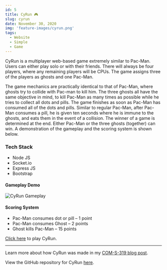 ```yaml
---
id: 5
title: CyRun 🎮
slug: cyrun
date: November 30, 2020
img: 'feature-images/cyrun.png'
tags:
  - Website
  - Simple
  - Game
---
```


CyRun is a multiplayer web-based game extremely similar to Pac-Man. Users can either play solo or with their friends. There will always be four players, where any remaining players will be CPUs. The game assigns three of the players as ghosts and one Pac-Man.

<!--more-->

The game mechanics are practically identical to that of Pac-Man, where ghosts try to collide with Pac-man to kill him. The three ghosts all have the same objective in mind, to kill Pac-Man as many times as possible while he tries to collect all dots and pills. The game finishes as soon as Pac-Man has consumed all of the dots and pills. Similar to regular Pac-Man, after Pac-Man consumes a pill, he is given ten seconds where he is immune to the ghosts, and eats them in the event of a collision. The winner of a game is determined at the end. Either Pac-Man or the three ghosts (together) can win. A demonstration of the gameplay and the scoring system is shown below.

### Tech Stack

  - Node JS
  - Socket.io
  - Express JS
  - Bootstrap

#### Gameplay Demo

![CyRun Gameplay](/blog-images/cyrun-gameplay.gif)

#### Scoring System

  - Pac-Man consumes dot or pill – 1 point
  - Pac-Man consumes Ghost – 2 points
  - Ghost kills Pac-Man – 15 points

[Click here](http://cyrun.herokuapp.com) to play CyRun.

---

Learn more about how CyRun was made in my [COM-S-319 blog post](/blog/com-s-319).

View the GitHub repository for CyRun [here](https://github.com/cal-overflow/cyrun).
